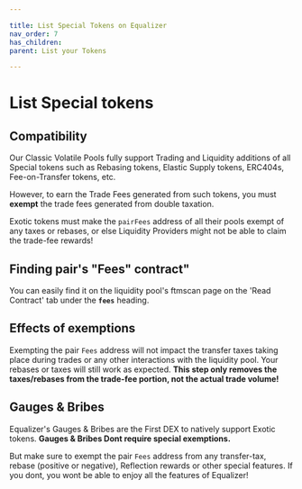 ```yaml
---

title: List Special Tokens on Equalizer
nav_order: 7
has_children:
parent: List your Tokens

---
```


# List Special tokens

## Compatibility
Our Classic Volatile Pools fully support Trading and Liquidity additions of all Special tokens such as Rebasing tokens, Elastic Supply tokens, ERC404s, Fee-on-Transfer tokens, etc.

However, to earn the Trade Fees generated from such tokens, you must **exempt** the trade fees generated from double taxation.

Exotic tokens must make the `pairFees` address of all their pools exempt of any taxes or rebases, or else Liquidity Providers might not be able to claim the trade-fee rewards!

## Finding pair's "Fees" contract"
You can easily find it on the liquidity pool's ftmscan page on the 'Read Contract' tab under the **`fees`** heading.

## Effects of exemptions
Exempting the pair `Fees` address will not impact the transfer taxes taking place during trades or any other interactions with the liquidity pool. Your rebases or taxes will still work as expected. **This step only removes the taxes/rebases from the trade-fee portion, not the actual trade volume!**

## Gauges & Bribes
Equalizer's Gauges & Bribes are the First DEX to natively support Exotic tokens. **Gauges & Bribes Dont require special exemptions.**

But make sure to exempt the pair `Fees` address from any transfer-tax, rebase (positive or negative), Reflection rewards or other special features. If you dont, you wont be able to enjoy all the features of Equalizer!